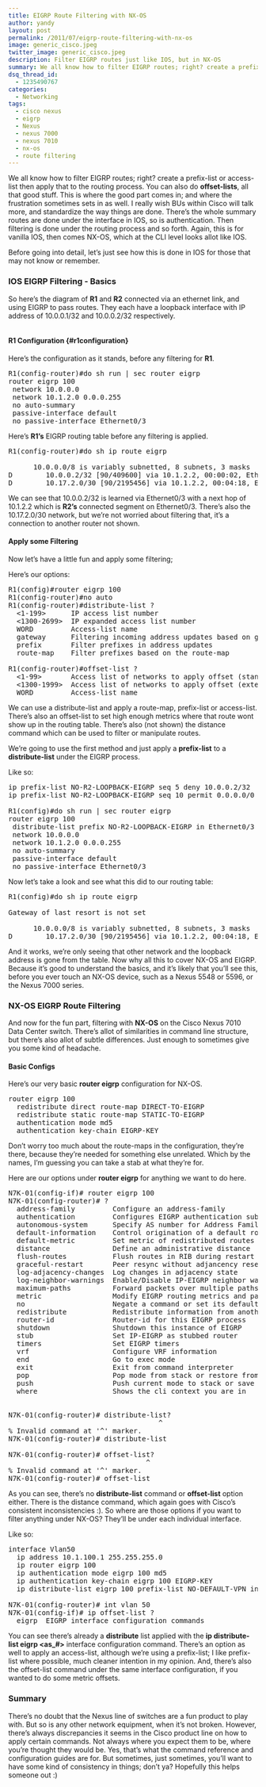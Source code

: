 ```yaml
---
title: EIGRP Route Filtering with NX-OS
author: yandy
layout: post
permalink: /2011/07/eigrp-route-filtering-with-nx-os
image: generic_cisco.jpeg
twitter_image: generic_cisco.jpeg
description: Filter EIGRP routes just like IOS, but in NX-OS
summary: We all know how to filter EIGRP routes; right? create a prefix-list or access-list then apply that to the routing process. You can also do **offset-lists**, all that good stuff. This is where the good part comes in; and where the frustration sometimes sets in as well. I really wish BUs within Cisco will talk more, and standardize the way things are done.
dsq_thread_id:
  - 1235490767
categories:
  - Networking
tags:
  - cisco nexus
  - eigrp
  - Nexus
  - nexus 7000
  - nexus 7010
  - nx-os
  - route filtering
---
```

We all know how to filter EIGRP routes; right? create a prefix-list or access-list then apply that to the routing process. You can also do **offset-lists**, all that good stuff. This is where the good part comes in; and where the frustration sometimes sets in as well. I really wish BUs within Cisco will talk more, and standardize the way things are done. There’s the whole summary routes are done under the interface in IOS, so is authentication. Then filtering is done under the routing process and so forth. Again, this is for vanilla IOS, then comes NX-OS, which at the CLI level looks allot like IOS.
<!--more-->

Before going into detail, let’s just see how this is done in IOS for those that may not know or remember.

### IOS EIGRP Filtering - Basics

So here’s the diagram of **R1** and **R2** connected via an ethernet link, and using EIGRP to pass routes. They each have a loopback interface with IP address of 10.0.0.1/32 and 10.0.0.2/32 respectively.

[<img id="img1" title="img1" src="http://ipyandy.net/assets/images/EIGRP_R1_R2.png" alt="" width="" height="" />][img1]

#### R1 Configuration {#r1configuration}

Here’s the configuration as it stands, before any filtering for **R1**.

<pre lang="plain">R1(config-router)#do sh run | sec router eigrp
router eigrp 100
 network 10.0.0.0
 network 10.1.2.0 0.0.0.255
 no auto-summary
 passive-interface default
 no passive-interface Ethernet0/3
</pre>

Here’s **R1’s** EIGRP routing table before any filtering is applied.

<pre lang="plain">R1(config-router)#do sh ip route eigrp

      10.0.0.0/8 is variably subnetted, 8 subnets, 3 masks
D        10.0.0.2/32 [90/409600] via 10.1.2.2, 00:00:02, Ethernet0/3
D        10.17.2.0/30 [90/2195456] via 10.1.2.2, 00:04:18, Ethernet0/3
</pre>

We can see that 10.0.0.2/32 is learned via Ethernet0/3 with a next hop of 10.1.2.2 which is **R2’s** connected segment on Ethernet0/3. There’s also the 10.17.2.0/30 network, but we’re not worried about filtering that, it’s a connection to another router not shown.

#### Apply some Filtering

Now let’s have a little fun and apply some filtering;

Here’s our options:

<pre lang="plain">R1(config)#router eigrp 100
R1(config-router)#no auto
R1(config-router)#distribute-list ?
  &lt;1-199>      IP access list number
  &lt;1300-2699>  IP expanded access list number
  WORD         Access-list name
  gateway      Filtering incoming address updates based on gateway
  prefix       Filter prefixes in address updates
  route-map    Filter prefixes based on the route-map

R1(config-router)#offset-list ?
  &lt;1-99>       Access list of networks to apply offset (standard range)
  &lt;1300-1999>  Access list of networks to apply offset (extended range)
  WORD         Access-list name
</pre>

We can use a distribute-list and apply a route-map, prefix-list or access-list. There’s also an offset-list to set high enough metrics where that route wont show up in the routing table. There’s also (not shown) the distance command which can be used to filter or manipulate routes.

We’re going to use the first method and just apply a **prefix-list** to a **distribute-list** under the EIGRP process.

Like so:

<pre lang="plain">ip prefix-list NO-R2-LOOPBACK-EIGRP seq 5 deny 10.0.0.2/32
ip prefix-list NO-R2-LOOPBACK-EIGRP seq 10 permit 0.0.0.0/0 le 32

R1(config)#do sh run | sec router eigrp
router eigrp 100
 distribute-list prefix NO-R2-LOOPBACK-EIGRP in Ethernet0/3
 network 10.0.0.0
 network 10.1.2.0 0.0.0.255
 no auto-summary
 passive-interface default
 no passive-interface Ethernet0/3
</pre>

Now let’s take a look and see what this did to our routing table:

<pre lang="plain">R1(config)#do sh ip route eigrp

Gateway of last resort is not set

      10.0.0.0/8 is variably subnetted, 8 subnets, 3 masks
D        10.17.2.0/30 [90/2195456] via 10.1.2.2, 00:04:18, Ethernet0/3
</pre>

And it works, we’re only seeing that other network and the loopback address is gone from the table. Now why all this to cover NX-OS and EIGRP. Because it’s good to understand the basics, and it’s likely that you’ll see this, before you ever touch an NX-OS device, such as a Nexus 5548 or 5596, or the Nexus 7000 series.

### NX-OS EIGRP Route Filtering

And now for the fun part, filtering with **NX-OS** on the Cisco Nexus 7010 Data Center switch. There’s allot of similarities in command line structure, but there’s also allot of subtle differences. Just enough to sometimes give you some kind of headache. 

#### Basic Configs

Here’s our very basic **router eigrp** configuration for NX-OS.

<pre lang="plain">router eigrp 100
  redistribute direct route-map DIRECT-TO-EIGRP
  redistribute static route-map STATIC-TO-EIGRP
  authentication mode md5
  authentication key-chain EIGRP-KEY
</pre>

Don’t worry too much about the route-maps in the configuration, they’re there, because they’re needed for something else unrelated. Which by the names, I’m guessing you can take a stab at what they’re for.

Here are our options under **router eigrp** for anything we want to do here.

<pre lang="plain">N7K-01(config-if)# router eigrp 100
N7K-01(config-router)# ?
  address-family         Configure an address-family
  authentication         Configures EIGRP authentication subcommands
  autonomous-system      Specify AS number for Address Family
  default-information    Control origination of a default route
  default-metric         Set metric of redistributed routes
  distance               Define an administrative distance
  flush-routes           Flush routes in RIB during restart
  graceful-restart       Peer resync without adjancency reset
  log-adjacency-changes  Log changes in adjacency state
  log-neighbor-warnings  Enable/Disable IP-EIGRP neighbor warnings
  maximum-paths          Forward packets over multiple paths
  metric                 Modify EIGRP routing metrics and parameters
  no                     Negate a command or set its defaults
  redistribute           Redistribute information from another routing protocol
  router-id              Router-id for this EIGRP process
  shutdown               Shutdown this instance of EIGRP
  stub                   Set IP-EIGRP as stubbed router
  timers                 Set EIGRP timers
  vrf                    Configure VRF information
  end                    Go to exec mode
  exit                   Exit from command interpreter
  pop                    Pop mode from stack or restore from name
  push                   Push current mode to stack or save it under name
  where                  Shows the cli context you are in


N7K-01(config-router)# distribute-list?
                                    ^
% Invalid command at '^' marker.
N7K-01(config-router)# distribute-list

N7K-01(config-router)# offset-list?
                                 ^
% Invalid command at '^' marker.
N7K-01(config-router)# offset-list
</pre>

As you can see, there’s no **distribute-list** command or **offset-list** option either. There is the distance command, which again goes with Cisco’s consistent inconsistencies :). So where are those options if you want to filter anything under NX-OS? They’ll be under each individual interface.

Like so:

<pre lang="plain">interface Vlan50
  ip address 10.1.100.1 255.255.255.0
  ip router eigrp 100
  ip authentication mode eigrp 100 md5
  ip authentication key-chain eigrp 100 EIGRP-KEY
  ip distribute-list eigrp 100 prefix-list NO-DEFAULT-VPN in

N7K-01(config-router)# int vlan 50
N7K-01(config-if)# ip offset-list ?
  eigrp  EIGRP interface configuration commands
</pre>

You can see there’s already a **distribute** list applied with the **ip distribute-list eigrp <as_#>** interface configuration command. There’s an option as well to apply an access-list, although we’re using a prefix-list; I like prefix-list where possible, much cleaner intention in my opinion. And, there’s also the offset-list command under the same interface configuration, if you wanted to do some metric offsets.

### Summary

There’s no doubt that the Nexus line of switches are a fun product to play with. But so is any other network equipment, when it’s not broken. However, there’s always discrepancies it seems in the Cisco product line on how to apply certain commands. Not always where you expect them to be, where you’re thought they would be. Yes, that’s what the command reference and configuration guides are for. But sometimes, just sometimes, you’ll want to have some kind of consistency in things; don’t ya? Hopefully this helps someone out :)

[img1]: http://ipyandy.net/assets/images/EIGRP_R1_R2.png